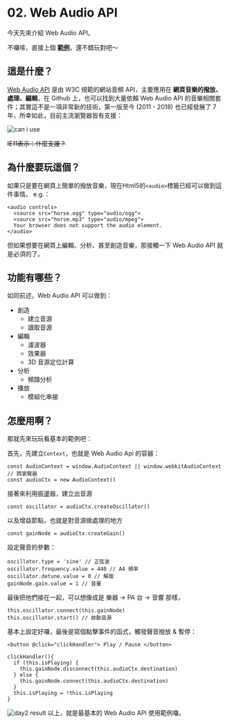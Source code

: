 # 02. Web Audio API

今天先來介紹 Web Audio API。

不囉嗦，直接上個 [**範例**](https://www.google.com/logos/doodles/2017/fischinger/fischinger17.9.html)，還不錯玩對吧～


## 這是什麼？

[Web Audio API](https://webaudio.github.io/web-audio-api/) 是由 W3C 規範的網站音頻 API，主要應用在 **網頁音樂的撥放、處理、編輯**，在 Github 上，也可以找到大量依賴 Web Audio API 的音樂相關套件；其實這不是一項非常新的技術，第一版至今 (2011 - 2018) 也已經發展了 7 年，所幸如此，目前主流瀏覽器皆有支援：

![can i use](https://i.imgur.com/uc2cyKj.jpg)

~~IE11表示：什麼支援？~~


## 為什麼要玩這個？

如果只是要在網頁上簡單的撥放音樂，現在Html5的`<audio>`標籤已經可以做到這件事情。
e.g.：
```htmlmixed=
<audio controls>
  <source src="horse.ogg" type="audio/ogg">
  <source src="horse.mp3" type="audio/mpeg">
  Your browser does not support the audio element.
</audio>
```

但如果想要在網頁上編輯、分析、甚至創造音樂，那接觸一下 Web Audio API 就是必須的了。


## 功能有哪些？

如同前述，Web Audio API 可以做到：
* 創造
    * 建立音源
    * 讀取音源
* 編輯
    * 濾波器
    * 效果器
    * 3D 音源定位計算
* 分析
    * 頻譜分析
* 播放
    * 模組化串接


## 怎麼用啊？

那就先來玩玩看基本的範例吧：

首先，先建立`Context`，也就是 Web Audio Api 的容器：
```javascript=11
const AudioContext = window.AudioContext || window.webkitAudioContext // 跨瀏覽器
const audioCtx = new AudioContext()
```
接著來利用振盪器，建立出音源
```javascript=13
const oscillator = audioCtx.createOscillator() 
```
以及增益節點，也就是對音源做處理的地方
```javascript=14
const gainNode = audioCtx.createGain() 
```
設定聲音的參數：
```javascript=15
oscillator.type = 'sine' // 正弦波
oscillator.frequency.value = 440 // A4 頻率
oscillator.detune.value = 0 // 解諧
gainNode.gain.value = 1 // 音量  
```
最後把他們接在一起，可以想像成是 樂器 -> PA 台 -> 音響 那樣，
```javascript=38
this.oscillator.connect(this.gainNode)
this.oscillator.start() // 啟動音源
```
基本上設定好囉，最後是寫個點擊事件的函式，觸發聲音撥放 & 暫停：
```htmlmixed=4
<button @click="clickHandler"> Play / Pause </button>
```
```javascript=
clickHandler(){
  if (this.isPlaying) {
    this.gainNode.disconnect(this.audioCtx.destination)
  } else {
    this.gainNode.connect(this.audioCtx.destination)
  }
  this.isPlaying = !this.isPlaying
}
```

![day2 result](https://i.imgur.com/7Raddk9.jpg)
以上，就是最基本的 Web Audio API 使用範例囉。
